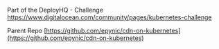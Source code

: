 
Part of the DeployHQ - Challenge https://www.digitalocean.com/community/pages/kubernetes-challenge


Parent Repo
[https://github.com/epynic/cdn-on-kubernetes](https://github.com/epynic/cdn-on-kubernetes)

